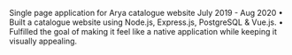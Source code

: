 Single page application for Arya catalogue website	July 2019 - Aug 2020
•	Built a catalogue website using Node.js, Express.js, PostgreSQL & Vue.js.
•	Fulfilled the goal of making it feel like a native application while keeping it visually appealing. 
